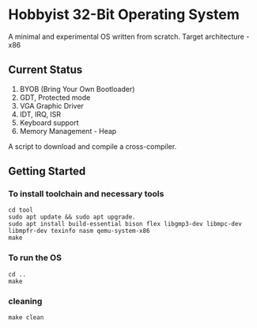 # Hobbyist 32-Bit Operating System

A minimal and experimental OS written from scratch.
Target architecture - x86
## Current Status
1. BYOB (Bring Your Own Bootloader)
2. GDT, Protected mode
3. VGA Graphic Driver
4. IDT, IRQ, ISR
5. Keyboard support
6. Memory Management - Heap


A script to download and compile a cross-compiler.

## Getting Started
### To install toolchain and necessary tools
``` 
cd tool
sudo apt update && sudo apt upgrade.
sudo apt install build-essential bison flex libgmp3-dev libmpc-dev libmpfr-dev texinfo nasm qemu-system-x86
make
```
### To run the OS
```
cd ..
make
```
### cleaning
```
make clean
```




